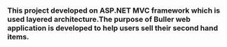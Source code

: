 
### This project developed on ASP.NET MVC framework which is used layered architecture.The purpose of Buller web application is developed to help users sell their second hand items.


